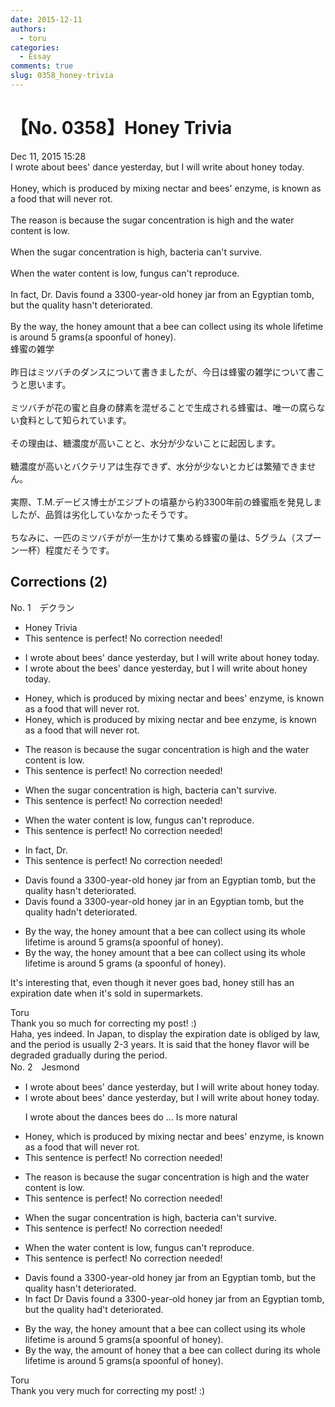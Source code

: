 ```yaml
---
date: 2015-12-11
authors:
  - toru
categories:
  - Essay
comments: true
slug: 0358_honey-trivia
---
```


# 【No. 0358】Honey Trivia
<div class="date">Dec 11, 2015 15:28</div>
<div id="post"><div id="body_show_ori">
I wrote about bees' dance yesterday, but I will write about honey today.<br/><br/>Honey, which is produced by mixing nectar and bees' enzyme, is known as a food that will never rot.<br/><br/>The reason is because the sugar concentration is high and the water content is low.<br/><br/>When the sugar concentration is high, bacteria can't survive.<br/><br/>When the water content is low, fungus can't reproduce.<br/><br/>In fact, Dr. Davis found a 3300-year-old honey jar from an Egyptian tomb, but the quality hasn't deteriorated.<br/><br/>By the way, the honey amount that a bee can collect using its whole lifetime is around 5 grams(a spoonful of honey).<br/>
</div></div>

<!-- more -->

<div id="post_ja"><div id="body_show_mo">
蜂蜜の雑学<br/><br/>昨日はミツバチのダンスについて書きましたが、今日は蜂蜜の雑学について書こうと思います。<br/><br/>ミツバチが花の蜜と自身の酵素を混ぜることで生成される蜂蜜は、唯一の腐らない食料として知られています。<br/><br/>その理由は、糖濃度が高いことと、水分が少ないことに起因します。<br/><br/>糖濃度が高いとバクテリアは生存できず、水分が少ないとカビは繁殖できません。<br/><br/>実際、T.M.デービス博士がエジプトの墳墓から約3300年前の蜂蜜瓶を発見しましたが、品質は劣化していなかったそうです。<br/><br/>ちなみに、一匹のミツバチがが一生かけて集める蜂蜜の量は、5グラム（スプーン一杯）程度だそうです。
</div></div>

## Corrections (2)
<div id="block"><div class="first_name"> No. 1　<span class="just_name">デクラン</span></div><div id="block2">
<ul class="correction_field">
<li class="incorrect">Honey Trivia</li>
<li class="corrected perfect">This sentence is perfect! No correction needed!</li>
</ul>
<ul class="correction_field">
<li class="incorrect">I wrote about bees' dance yesterday, but I will write about honey today.</li>
<li class="corrected correct">
I wrote about <span class="f_red">the</span> bees' dance yesterday, but I will write about honey today.
</li>
</ul>
<ul class="correction_field">
<li class="incorrect">Honey, which is produced by mixing nectar and bees' enzyme, is known as a food that will never rot.</li>
<li class="corrected correct">
Honey, which is produced by mixing nectar and <span class="f_blue">bee</span> enzyme, is known as a food that will never rot.
</li>
</ul>
<ul class="correction_field">
<li class="incorrect">The reason is because the sugar concentration is high and the water content is low.</li>
<li class="corrected perfect">This sentence is perfect! No correction needed!</li>
</ul>
<ul class="correction_field">
<li class="incorrect">When the sugar concentration is high, bacteria can't survive.</li>
<li class="corrected perfect">This sentence is perfect! No correction needed!</li>
</ul>
<ul class="correction_field">
<li class="incorrect">When the water content is low, fungus can't reproduce.</li>
<li class="corrected perfect">This sentence is perfect! No correction needed!</li>
</ul>
<ul class="correction_field">
<li class="incorrect">In fact, Dr.</li>
<li class="corrected perfect">This sentence is perfect! No correction needed!</li>
</ul>
<ul class="correction_field">
<li class="incorrect">Davis found a 3300-year-old honey jar from an Egyptian tomb, but the quality hasn't deteriorated.</li>
<li class="corrected correct">
Davis found a 3300-year-old honey jar <span class="f_red">in</span> an Egyptian tomb, but the quality <span class="f_red">hadn't </span>deteriorated.
</li>
</ul>
<ul class="correction_field">
<li class="incorrect">By the way, the honey amount that a bee can collect using its whole lifetime is around 5 grams(a spoonful of honey).</li>
<li class="corrected correct">
By the way, the honey amount that a bee can collect using its whole lifetime is around 5 grams (a spoonful of honey).
</li>
</ul>
<p class="comment_small">
 It's interesting that, even though it never goes bad, honey still has an expiration date when it's sold in supermarkets.
</p>

</div><div class="name"><span class="just_name">Toru</span><br>
Thank you so much for correcting my post! :)<br/>Haha, yes indeed. In Japan, to display the expiration date is obliged by law, and the period is usually 2-3 years. It is said that the honey flavor will be degraded gradually during the period.
</div>
</div>
<div id="block"><div class="first_name"> No. 2　<span class="just_name">Jesmond</span></div><div id="block2">
<ul class="correction_field">
<li class="incorrect">I wrote about bees' dance yesterday, but I will write about honey today.</li>
<li class="corrected correct">
I wrote about bees' dance yesterday, but I will write about honey today.
<p class="correction_comment">I wrote about the dances bees do ... Is more natural</p>
</li>
</ul>
<ul class="correction_field">
<li class="incorrect">Honey, which is produced by mixing nectar and bees' enzyme, is known as a food that will never rot.</li>
<li class="corrected perfect">This sentence is perfect! No correction needed!</li>
</ul>
<ul class="correction_field">
<li class="incorrect">The reason is because the sugar concentration is high and the water content is low.</li>
<li class="corrected perfect">This sentence is perfect! No correction needed!</li>
</ul>
<ul class="correction_field">
<li class="incorrect">When the sugar concentration is high, bacteria can't survive.</li>
<li class="corrected perfect">This sentence is perfect! No correction needed!</li>
</ul>
<ul class="correction_field">
<li class="incorrect">When the water content is low, fungus can't reproduce.</li>
<li class="corrected perfect">This sentence is perfect! No correction needed!</li>
</ul>
<ul class="correction_field">
<li class="incorrect">Davis found a 3300-year-old honey jar from an Egyptian tomb, but the quality hasn't deteriorated.</li>
<li class="corrected correct">
In fact Dr Davis found a 3300-year-old honey jar from an Egyptian tomb, but the quality had't deteriorated.
</li>
</ul>
<ul class="correction_field">
<li class="incorrect">By the way, the honey amount that a bee can collect using its whole lifetime is around 5 grams(a spoonful of honey).</li>
<li class="corrected correct">
By the way, the amount of honey that a bee can collect during its whole lifetime is around 5 grams(a spoonful of honey).
</li>
</ul>
</div><div class="name"><span class="just_name">Toru</span><br>
Thank you very much for correcting my post! :)
</div>
</div>
